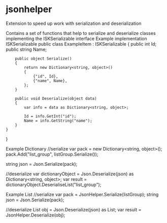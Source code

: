 # jsonhelper
 Extension to speed up work with serialization and deserialization

Contains a set of functions that help to serialize and deserialize classes implementing the ISKSerializable interface
Example implementation ISKSerializable
    public class ExampleItem : ISKSerializable
    {
        public int Id;
        public string Name;

        public object Serialize()
        {
            return new Dictionary<string, object>()
            {
                {"id", Id},
                {"name", Name},
            };
        }

        public void Deserialize(object data)
        {
            var info = data as Dictionary<string, object>;

            Id = info.GetInt("id");
            Name = info.GetString("name");
        }
    }
}

Example Dictionary
   //serialize
   var pack = new Dictionary<string, object>();
   pack.Add("list_group", listGroup.Serialize());
   
   string json = Json.Serialize(pack);

   //deserialize
   var dictionaryObject = Json.Deserialize(json) as Dictionary<string, object>;
   var result = dictionaryObject.DeserialiseList<ExampleGroupItem>("list_group");

Example List
  //serialize
   var pack = JsonHelper.Serialize(listGroup);
   string json = Json.Serialize(pack);

   //deserialize
   List<object> obj = Json.Deserialize(json) as List<object>;
   var result = JsonHelper.Deserialize<ExampleGroupItem>(obj);
